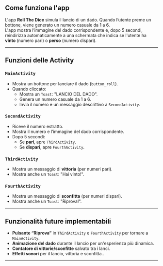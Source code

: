 ##  Come funziona l'app

L'app **Roll The Dice** simula il lancio di un dado. Quando l’utente preme un bottone, viene generato un numero casuale da 1 a 6.  
L'app mostra l’immagine del dado corrispondente e, dopo 5 secondi, reindirizza automaticamente a una schermata che indica se l'utente ha **vinto** (numero pari) o **perso** (numero dispari).

---

##  Funzioni delle Activity

### `MainActivity`
- Mostra un bottone per lanciare il dado (`button_roll`).
- Quando cliccato:
  - Mostra un `Toast`: "LANCIO DEL DADO".
  - Genera un numero casuale da 1 a 6.
  - Invia il numero e un messaggio descrittivo a `SecondActivity`.

### `SecondActivity`
- Riceve il numero estratto.
- Mostra il numero e l’immagine del dado corrispondente.
- Dopo 5 secondi:
  - Se **pari**, apre `ThirdActivity`.
  - Se **dispari**, apre `FourthActivity`.

### `ThirdActivity`
- Mostra un messaggio di **vittoria** (per numeri pari).
- Mostra anche un `Toast`: "Hai vinto!".

### `FourthActivity`
- Mostra un messaggio di **sconfitta** (per numeri dispari).
- Mostra anche un `Toast`: "Riprova!".

---

## Funzionalità future implementabili

-  **Pulsante “Riprova”** in `ThirdActivity` e `FourthActivity` per tornare a `MainActivity`.
-  **Animazione del dado** durante il lancio per un'esperienza più dinamica.
-  **Contatore di vittorie/sconfitte** salvato tra i lanci.
-  **Effetti sonori** per il lancio, vittoria e sconfitta..

---

